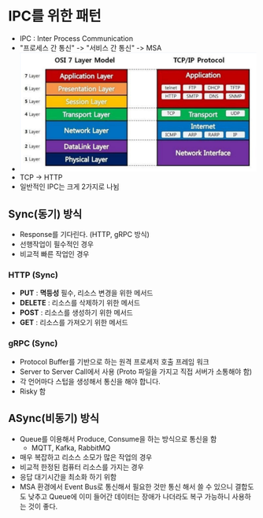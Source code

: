# IPC를 위한 패턴

- IPC : Inter Process Communication
- "프로세스 간 통신" -> "서비스 간 통신" -> MSA
- ![alt text](ImageDirectory/OSI7Layer_TCPIP_Layer.png)
- TCP -> HTTP
- 일반적인 IPC는 크게 2가지로 나뉨
  
## Sync(동기) 방식

- Response를 기다린다. (HTTP, gRPC 방식)
- 선행작업이 필수적인 경우
- 비교적 빠른 작업인 경우

### HTTP (Sync)

- **PUT** : **멱등성** 필수, 리소스 변경을 위한 메서드
- **DELETE** : 리소스를 삭제하기 위한 메서드
- **POST** : 리소스를 생성하기 위한 메서드
- **GET** : 리소스를 가져오기 위한 메서드

### gRPC (Sync)

- Protocol Buffer를 기반으로 하는 원격 프로세저 호출 프레임 워크
- Server to Server Call에서 사용 (Proto 파일을 가지고 직접 서버가 소통해야 함)
- 각 언어마다 스텁을 생성해서 통신을 해야 합니다.
- Risky 함

## ASync(비동기) 방식

- Queue를 이용해서 Produce, Consume을 하는 방식으로 통신을 함
  - MQTT, Kafka, RabbitMQ
- 매우 복잡하고 리소스 소모가 많은 작업의 경우
- 비교적 한정된 컴퓨터 리소스를 가지는 경우
- 응답 대기시간을 최소화 하기 위함
- MSA 환경에서 Event Bus로 통신해서 필요한 것만 통신 해서 쓸 수 있으니 결합도도 낮추고 Queue에 이미 들어간 데이터는 장애가 나더라도 복구 가능하니 사용하는 것이 좋다.


